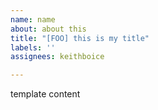 ```yaml
---
name: name
about: about this
title: "[FOO] this is my title"
labels: ''
assignees: keithboice

---
```


template content
